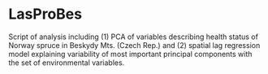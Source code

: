 # LasProBes
Script of analysis including (1) PCA of variables describing health status of Norway spruce in Beskydy Mts. (Czech Rep.) and (2) spatial lag regression model explaining variability of most important principal components with the set of environmental variables.
